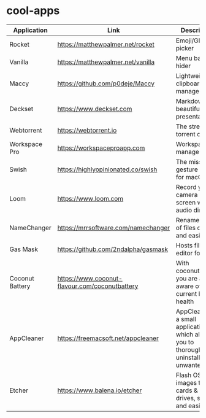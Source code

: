 # cool-apps

| Application |     Link    | Description   | OS |
| ----------- | ----------- | ------------- | -- |
| Rocket | https://matthewpalmer.net/rocket | Emoji/GIF picker | Mac |
| Vanilla | https://matthewpalmer.net/vanilla | Menu bar icon hider | Mac |
| Maccy | https://github.com/p0deje/Maccy | Lightweight clipboard manager | Mac |
| Deckset | https://www.deckset.com | Markdown to beautiful presentations | Mac |
| Webtorrent | https://webtorrent.io | The streaming torrent client | Mac, Linux, Windows |
| Workspace Pro | https://workspaceproapp.com | Workspace manager | Mac |
| Swish | https://highlyopinionated.co/swish | The missing gesture layer for macOS | Mac |
| Loom | https://www.loom.com | Record your camera and screen with audio directly | Mac, Windows, Chromebooks |
| NameChanger | https://mrrsoftware.com/namechanger | Rename a list of files quickly and easily | Mac |
| Gas Mask | https://github.com/2ndalpha/gasmask | Hosts file editor for OS X | Mac |
| Coconut Battery | https://www.coconut-flavour.com/coconutbattery | With coconutBattery you are always aware of your current battery health | Mac |
| AppCleaner | https://freemacsoft.net/appcleaner | AppCleaner is a small application which allows you to thoroughly uninstall unwanted apps | Mac |
| Etcher | https://www.balena.io/etcher | Flash OS images to SD cards & USB drives, safely and easily | Mac |
